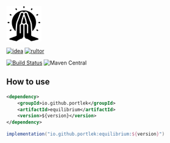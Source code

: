 <img src="logo/logo.svg" width="92px"/>

[![idea](https://www.elegantobjects.org/intellij-idea.svg)](https://www.jetbrains.com/idea/) 
[![rultor](https://www.rultor.com/b/yegor256/rultor)](https://www.rultor.com/p/portlek/equilibrium)

[![Build Status](https://travis-ci.com/portlek/equilibrium.svg?branch=master)](https://travis-ci.com/portlek/equilibrium)
![Maven Central](https://img.shields.io/maven-central/v/io.github.portlek/equilibrium?label=version)
## How to use
```xml
<dependency>
    <groupId>io.github.portlek</groupId>
    <artifactId>equilibrium</artifactId>
    <version>${version}</version>
</dependency>
```
```groovy
implementation("io.github.portlek:equilibrium:${version}")
```